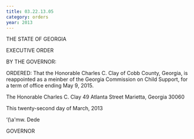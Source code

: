 ```yaml
---
title: 03.22.13.05
category: orders
year: 2013
---
```

 

THE STATE OF GEORGIA

EXECUTIVE ORDER

BY THE GOVERNOR:

ORDERED: That the Honorable Charles C. Clay of Cobb County, Georgia, is
reappointed as a meinber of the Georgia Commission on Child
Support, for a term of office ending May 9, 2015.

The Honorable Charles C. Clay
49 Atlanta Street
Marietta, Georgia 30060

This twenty-second day of March, 2013

‘(\a'mw. Dede

GOVERNOR

